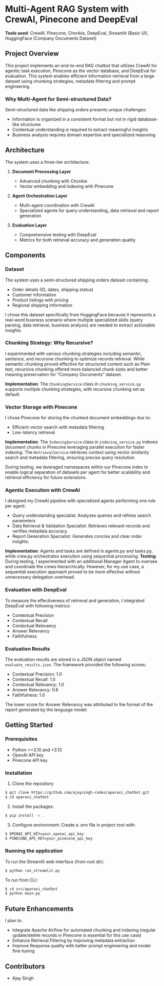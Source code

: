 # Multi-Agent RAG System with CrewAI, Pinecone and DeepEval

**Tools used**: CrewAI, Pinecone, Chonkie, DeepEval, Streamlit (Basic UI), HuggingFace (Company Documents Dataset) 

## Project Overview

This project implements an end-to-end RAG chatbot that utilizes CrewAI for agentic task execution, Pinecone as the vector database, and DeepEval for evaluation. This system enables efficient information retrieval from a large dataset using chunking strategies, metadata filtering and prompt engineering. 


### Why Multi-Agent for Semi-structured Data?

Semi-structured data like shipping orders presents unique challenges:
- Information is organized in a consistent format but not in rigid database-like structures
- Contextual understanding is required to extract meaningful insights
- Business analysis requires domain expertise and specialized reasoning

## Architecture

The system uses a three-tier architecture:
1. **Document Processing Layer**
    - Advanced chunking with Chonkie
    - Vector embedding and indexing with Pinecone

2. **Agent Orchestration Layer**
    - Multi-agent coordination with CrewAI
    - Specialized agents for query understanding, data retrieval and report generation

3. **Evaluation Layer**
    - Comprehensive testing with DeepEval
    - Metrics for both retrieval accuracy and generation quality

## Components

### Dataset

The system uses a semi-structured shipping orders dataset containing:
- Order details (ID, dates, shipping status)
- Customer information
- Product listings with pricing
- Regional shipping information

I chose this dataset specifically from HuggingFace because it represents a real-word business scenario where multiple specialized skills (query parsing, data retrieval, business analysis) are needed to extract actionable insights. 

### Chunking Strategy: Why Recursive?
I experimented with various chunking strategies including semantic, sentence, and recursive chunking to optimize records retrieval. While semantic chunking proved effective for structured content such as Plain text, recursive chunking offered more balanced chunk sizes and better meaning preservation for "Company Documents" dataset.

**Implementation**: The `ChunkingService` class in `chunking_service.py` supports multiple chunking strategies, with recursive chunking set as default. 

### Vector Storage with Pinecone
I chose Pinecone for storing the chunked document embeddings due to:
- Efficient vector search with metadata filtering
- Low-latency retrieval

**Implementation**: The `IndexingService` class in `indexing_service.py` indexes document chunks in Pinecone leveraging parallel execution for faster indexing. The `RetrievalService` retrieves context using vector similarity search and metadata filtering, ensuring precise query resolution.

During testing, we leveraged namespaces within our Pinecone index to enable logical separation of datasets per agent for better scalability and retrieval efficiency for future extensions. 

### Agentic Execution with CrewAI
I designed my CrewAI pipeline with specialized agents performing one role per agent:
- Query understanding specialist: Analyzes queries and refines search parameters
- Data Retrieval & Validation Specialist: Retrieves relevant records and verifies metadata accuracy.
- Report Generation Specialist: Generates concise and clear order insights.

**Implementation**: Agents and tasks are defined in agents.py and tasks.py, while crew.py orchestrates execution using sequential processing.
**Testing**: During testing, I experimented with an additional Manager Agent to oversee and coordinate the crews hierarchically. However, for my use case, a sequential execution approach proved to be more effective without unnecessary delegation overhead. 

### Evaluation with DeepEval
To measure the effectiveness of retrieval and generation, I integrated DeepEval with following metrics:
- Contextual Precision
- Contextual Recall
- Contectual Relevancy
- Answer Relevancy
- Faithfulness

### Evaluation Results

The evaluation results are stored in a JSON object named `evaluate_results.json`. The framework provided the following scores:
- Contextual Precision: 1.0
- Contextual Recall: 1.0
- Contextual Relevancy: 1.0
- Answer Relevancy: 0.6
- Faithfulness: 1.0

The lower score for Answer Relevancy was attributed to the format of the report generated by the language model.

## Getting Started

### Prerequisites
- Python >=3.10 and <3.13
- OpenAI API key
- Pinecone API key 

### Installation
1. Clone the repository
```bash
$ git clone https://github.com/ajaysingh-codes/aparavi_chatbot.git
$ cd aparavi_chatbot
```

2. Install the packages:
```bash
$ pip install -e .
```

3. Configure environment: Create a .env file in project root with:
```bash
$ OPENAI_API_KEY=your_openai_api_key
$ PINECONE_API_KEY=your_pinecone_api_key
```

### Running the application

To run the Streamlit web interface (from root dir):
```bash
$ python run_streamlit.py
```

To run from CLI:
```bash
$ cd src/aparavi_chatbot
$ python main.py
```

## Future Enhancements
I plan to:
- Integrate Apache Airflow for automated chunking and indexing (regular update/delete records in Pinecone is essential for this use case)
- Enhance Retrieval Filtering by improving metadata extraction
- Improve Response quality with better prompt engineering and model fine-tuning

## Contributors
- Ajay Singh


